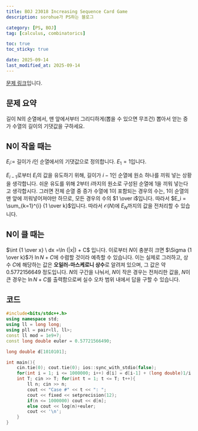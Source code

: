 ```yaml
---
title: BOJ 23018 Increasing Sequence Card Game
description: sorohue가 PS하는 블로그

category: [PS, BOJ]
tag: [calculus, combinatorics]

toc: true
toc_sticky: true

date: 2025-09-14
last_modified_at: 2025-09-14
---
```


[문제 링크](https://boj.kr/23018)입니다.

## 문제 요약

길이 N의 순열에서, 맨 앞에서부터 그리디하게(뽑을 수 있으면 무조건) 뽑아서 얻는 증가 수열의 길이의 기댓값을 구하세요.

## N이 작을 때는

$E_i :=$  길이가 $i$인 순열에서의 기댓값으로 정의합니다. $E_1 = 1$입니다.

$E_{i-1}$로부터 $E_i$의 값을 유도하기 위해, 길이가 $i-1$인 순열에 원소 하나를 끼워 넣는 상황을 생각합니다. 쉬운 유도를 위해 $2$부터 $i$까지의 원소로 구성된 순열에 $1$을 끼워 넣는다고 생각합시다. 그러면 전체 순열 중 증가 수열에 $1$이 포함되는 경우의 수는, $1$이 순열의 맨 앞에 끼워넣어져야만 하므로, 모든 경우의 수의 $1 \over i$입니다. 따라서 $E_i = \sum_{k=1}^{i} {1 \over k}$입니다. 따라서 $\mathcal {O}(N)$에 $E_N$까지의 값을 전처리할 수 있습니다.

## N이 클 때는

$\int {1 \over x} \ dx =\ln (|x|) + C$ 입니다. 이로부터 $N$이 충분히 크면 $\Sigma {1 \over k}$가 $\ln N + C$에 수렴할 것이라 예측할 수 있습니다. 이는 실제로 그러하고, 상수 $C$에 해당하는 값은 **오일러-마스케로니 상수**로 알려져 있으며, 그 값은 약 $0.5772156649$ 정도입니다. $N$의 구간을 나눠서, $N$이 작은 경우는 전처리한 값을, $N$이 큰 경우는 $\ln N +C$를 출력함으로써 실수 오차 범위 내에서 답을 구할 수 있습니다.

## 코드

```cpp
#include<bits/stdc++.h>
using namespace std;
using ll = long long;
using pll = pair<ll, ll>;
const ll mod = 1e9+7;
const long double euler = 0.57721566490;

long double d[1010101];

int main(){
	cin.tie(0); cout.tie(0); ios::sync_with_stdio(false);
	for(int i = 1; i <= 1000000; i++) d[i] = d[i-1] + (long double)1/i;
	int T; cin >> T; for(int t = 1; t <= T; t++){
		ll n; cin >> n;
		cout << "Case #" << t << ": ";
		cout << fixed << setprecision(12);
		if(n <= 1000000) cout << d[n];
		else cout << log(n)+euler;
		cout << '\n';
	}
}
```